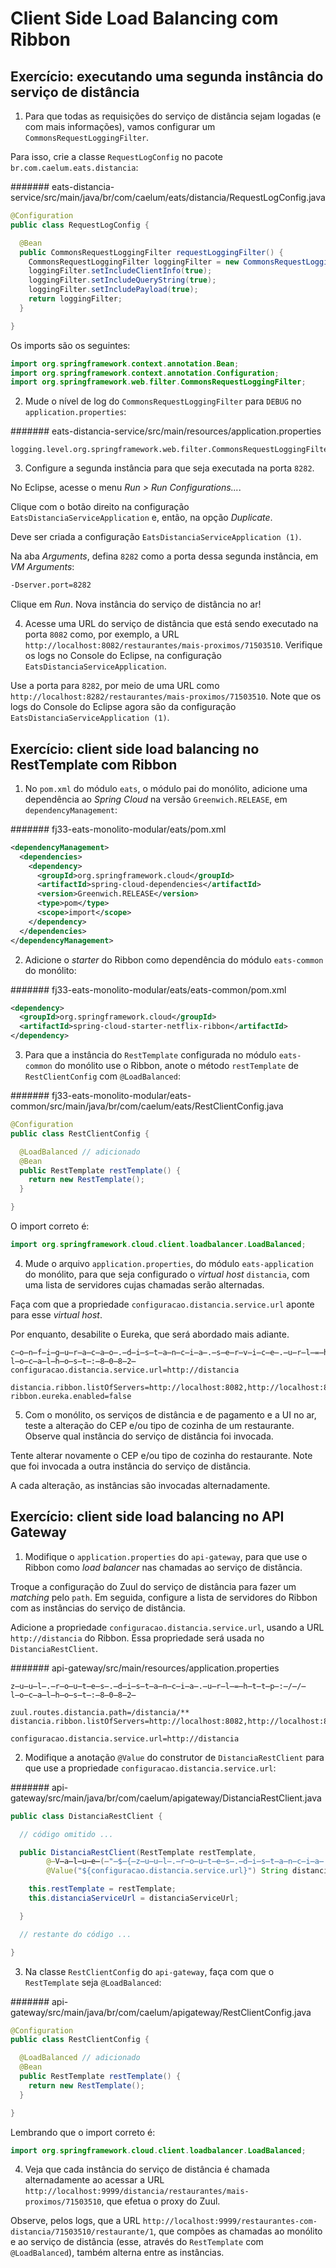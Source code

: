 # Client Side Load Balancing com Ribbon

## Exercício: executando uma segunda instância do serviço de distância

1. Para que todas as requisições do serviço de distância sejam logadas (e com mais informações), vamos configurar um `CommonsRequestLoggingFilter`.

  Para isso, crie a classe `RequestLogConfig` no pacote `br.com.caelum.eats.distancia`:

  ####### eats-distancia-service/src/main/java/br/com/caelum/eats/distancia/RequestLogConfig.java

  ```java
  @Configuration
  public class RequestLogConfig {

    @Bean
    public CommonsRequestLoggingFilter requestLoggingFilter() {
      CommonsRequestLoggingFilter loggingFilter = new CommonsRequestLoggingFilter();
      loggingFilter.setIncludeClientInfo(true);
      loggingFilter.setIncludeQueryString(true);
      loggingFilter.setIncludePayload(true);
      return loggingFilter;
    }

  }
  ```

  Os imports são os seguintes:

  ```java
  import org.springframework.context.annotation.Bean;
  import org.springframework.context.annotation.Configuration;
  import org.springframework.web.filter.CommonsRequestLoggingFilter;
  ```

2. Mude o nível de log do `CommonsRequestLoggingFilter` para `DEBUG` no `application.properties`:

  ####### eats-distancia-service/src/main/resources/application.properties

  ```properties
  logging.level.org.springframework.web.filter.CommonsRequestLoggingFilter=DEBUG
  ```

3. Configure a segunda instância para que seja executada na porta `8282`.

  No Eclipse, acesse o menu _Run > Run Configurations..._.

  Clique com o botão direito na configuração `EatsDistanciaServiceApplication` e, então, na opção _Duplicate_.

  Deve ser criada a configuração `EatsDistanciaServiceApplication (1)`.

  Na aba _Arguments_, defina `8282` como a porta dessa segunda instância, em _VM Arguments_:

  ```txt
  -Dserver.port=8282
  ```

  Clique em _Run_. Nova instância do serviço de distância no ar!

4. Acesse uma URL do serviço de distância que está sendo executado na porta `8082` como, por exemplo, a URL `http://localhost:8082/restaurantes/mais-proximos/71503510`. Verifique os logs no Console do Eclipse, na configuração `EatsDistanciaServiceApplication`.

  Use a porta para `8282`, por meio de uma URL como `http://localhost:8282/restaurantes/mais-proximos/71503510`. Note que os logs do Console do Eclipse agora são da configuração `EatsDistanciaServiceApplication (1)`.

## Exercício: client side load balancing no RestTemplate com Ribbon

1. No `pom.xml` do módulo `eats`, o módulo pai do monólito, adicione uma dependência ao _Spring Cloud_ na versão `Greenwich.RELEASE`, em `dependencyManagement`:

  ####### fj33-eats-monolito-modular/eats/pom.xml

  ```xml
  <dependencyManagement>
    <dependencies>
      <dependency>
        <groupId>org.springframework.cloud</groupId>
        <artifactId>spring-cloud-dependencies</artifactId>
        <version>Greenwich.RELEASE</version>
        <type>pom</type>
        <scope>import</scope>
      </dependency>
    </dependencies>
  </dependencyManagement>
  ```

2. Adicione o _starter_ do Ribbon como dependência do módulo `eats-common` do monólito:
  
  ####### fj33-eats-monolito-modular/eats/eats-common/pom.xml

  ```xml
  <dependency>
    <groupId>org.springframework.cloud</groupId>
    <artifactId>spring-cloud-starter-netflix-ribbon</artifactId>
  </dependency>
  ```

3. Para que a instância do `RestTemplate` configurada no módulo `eats-common` do monólito use o Ribbon, anote o método `restTemplate` de `RestClientConfig` com `@LoadBalanced`:

  ####### fj33-eats-monolito-modular/eats-common/src/main/java/br/com/caelum/eats/RestClientConfig.java

  ```java
  @Configuration
  public class RestClientConfig {

    @LoadBalanced // adicionado
    @Bean
    public RestTemplate restTemplate() {
      return new RestTemplate();
    }

  }
  ```

  O import correto é:

  ```java
  import org.springframework.cloud.client.loadbalancer.LoadBalanced;
  ```

4. Mude o arquivo `application.properties`, do módulo `eats-application` do monólito, para que seja configurado o _virtual host_ `distancia`, com uma lista de servidores cujas chamadas serão alternadas.

  Faça com que a propriedade `configuracao.distancia.service.url` aponte para esse _virtual host_.

  Por enquanto, desabilite o Eureka, que será abordado mais adiante.

  ```properties
  c̶o̶n̶f̶i̶g̶u̶r̶a̶c̶a̶o̶.̶d̶i̶s̶t̶a̶n̶c̶i̶a̶.̶s̶e̶r̶v̶i̶c̶e̶.̶u̶r̶l̶=̶h̶t̶t̶p̶:̶/̶/̶l̶o̶c̶a̶l̶h̶o̶s̶t̶:̶8̶0̶8̶2̶
  configuracao.distancia.service.url=http://distancia

  distancia.ribbon.listOfServers=http://localhost:8082,http://localhost:8282
  ribbon.eureka.enabled=false
  ```

5. Com o monólito, os serviços de distância e de pagamento e a UI no ar, teste a alteração do CEP e/ou tipo de cozinha de um restaurante. Observe qual instância do serviço de distância foi invocada.

  Tente alterar novamente o CEP e/ou tipo de cozinha do restaurante. Note que foi invocada a outra instância do serviço de distância.

  A cada alteração, as instâncias são invocadas alternadamente.

## Exercício: client side load balancing no API Gateway

1. Modifique o `application.properties` do `api-gateway`, para que use o Ribbon como _load balancer_ nas chamadas ao serviço de distância.

  Troque a configuração do Zuul do serviço de distância para fazer um _matching_ pelo `path`. Em seguida, configure a lista de servidores do Ribbon com as instâncias do serviço de distância.

  Adicione a propriedade `configuracao.distancia.service.url`, usando a URL `http://distancia` do Ribbon. Essa propriedade será usada no `DistanciaRestClient`.

  ####### api-gateway/src/main/resources/application.properties

  ```properties
  z̶u̶u̶l̶.̶r̶o̶u̶t̶e̶s̶.̶d̶i̶s̶t̶a̶n̶c̶i̶a̶.̶u̶r̶l̶=̶h̶t̶t̶p̶:̶/̶/̶l̶o̶c̶a̶l̶h̶o̶s̶t̶:̶8̶0̶8̶2̶

  zuul.routes.distancia.path=/distancia/**
  distancia.ribbon.listOfServers=http://localhost:8082,http://localhost:8282

  configuracao.distancia.service.url=http://distancia
  ```

2. Modifique a anotação `@Value` do construtor de `DistanciaRestClient` para que use a propriedade `configuracao.distancia.service.url`:

  ####### api-gateway/src/main/java/br/com/caelum/apigateway/DistanciaRestClient.java

  ```java
  public class DistanciaRestClient {

    // código omitido ...

    public DistanciaRestClient(RestTemplate restTemplate,
          @̶V̶a̶l̶u̶e̶(̶"̶$̶{̶z̶u̶u̶l̶.̶r̶o̶u̶t̶e̶s̶.̶d̶i̶s̶t̶a̶n̶c̶i̶a̶.̶u̶r̶l̶}̶"̶)̶ ̶S̶t̶r̶i̶n̶g̶ ̶d̶i̶s̶t̶a̶n̶c̶i̶a̶S̶e̶r̶v̶i̶c̶e̶U̶r̶l̶)̶ ̶{̶
          @Value("${configuracao.distancia.service.url}") String distanciaServiceUrl) {

      this.restTemplate = restTemplate;
      this.distanciaServiceUrl = distanciaServiceUrl;

    }

    // restante do código ...

  }
  ```

3. Na classe `RestClientConfig` do `api-gateway`, faça com que o `RestTemplate` seja `@LoadBalanced`:

  ####### api-gateway/src/main/java/br/com/caelum/apigateway/RestClientConfig.java

  ```java
  @Configuration
  public class RestClientConfig {

    @LoadBalanced // adicionado
    @Bean
    public RestTemplate restTemplate() {
      return new RestTemplate();
    }

  }
  ```

  Lembrando que o import correto é:

  ```java
  import org.springframework.cloud.client.loadbalancer.LoadBalanced;
  ```

4. Veja que cada instância do serviço de distância é chamada alternadamente ao acessar a URL `http://localhost:9999/distancia/restaurantes/mais-proximos/71503510`, que efetua o proxy do Zuul.

  Observe, pelos logs, que a URL `http://localhost:9999/restaurantes-com-distancia/71503510/restaurante/1`, que compões as chamadas ao monólito e ao serviço de distância (esse, através do `RestTemplate` com `@LoadBalanced`), também alterna entre as instâncias.
